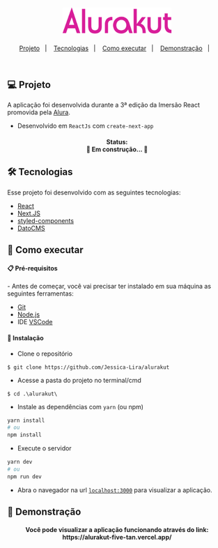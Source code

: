 <h1 align="center">
   <img src="./.github/logo-alurakut.svg" alt="Logo da Alurakut" width="250"/>
</h1>

<p align="center">
  <a href="#-projeto">Projeto</a>&nbsp;&nbsp;&nbsp;|&nbsp;&nbsp;&nbsp;
  <a href="#-tecnologias">Tecnologias</a>&nbsp;&nbsp;&nbsp;|&nbsp;&nbsp;&nbsp;
  <a href="#-como-executar">Como executar</a>&nbsp;&nbsp;&nbsp;|&nbsp;&nbsp;&nbsp;
  <a href="#-demonstração">Demonstração</a>&nbsp;&nbsp;&nbsp;|&nbsp;&nbsp;&nbsp;
</p>

<br>

## 💻 Projeto

A aplicação foi desenvolvida durante a 3ª edição da Imersão React promovida pela [Alura](https://www.alura.com.br/).
- Desenvolvido em `ReactJs` com `create-next-app`

<h4 align="center"> 
	Status: <br>
	🚧  Em construção...  🚧
</h4>

## 🛠️ Tecnologias 

Esse projeto foi desenvolvido com as seguintes tecnologias:

- [React](https://reactjs.org)
- [Next.JS](https://nextjs.org/)
- [styled-components](https://styled-components.com/)
- [DatoCMS](https://www.datocms.com/)

## 🚀 Como executar 

<h4> 📋 Pré-requisitos </h4>
- Antes de começar, você vai precisar ter instalado em sua máquina as seguintes ferramentas:

- [Git](https://git-scm.com)
- [Node.js](https://nodejs.org/en/)
- IDE [VSCode](https://code.visualstudio.com/)


<h4> 🔧 Instalação </h4>

- Clone o repositório 
```
$ git clone https://github.com/Jessica-Lira/alurakut
```

- Acesse a pasta do projeto no terminal/cmd 
```
$ cd .\alurakut\
```

- Instale as dependências com `yarn` (ou npm)
```bash
yarn install
# ou
npm install
```

- Execute o servidor
```bash
yarn dev
# ou
npm run dev
```

- Abra o navegador na url [`localhost:3000`](http://localhost:3000) para visualizar a aplicação.

## 🚀 Demonstração

<h4 align="center">
  Você pode visualizar a aplicação funcionando através do link: <br>
  https://alurakut-five-tan.vercel.app/
</h4>